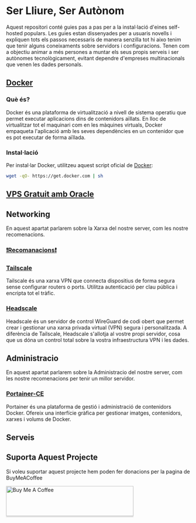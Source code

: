 # Ser Lliure, Ser Autònom
Aquest repositori conté guies pas a pas per a la instal·lació d'eines self-hosted populars. Les guies estan dissenyades per a usuaris novells i expliquen tots els passos necessaris de manera senzilla tot hi aixo tenim que tenir alguns coneixaments sobre servidors i configuracions. Tenen com a objectiu animar a més persones a muntar els seus propis serveis i ser autònomes tecnològicament, evitant dependre d'empreses multinacionals que venen les dades personals.

## [Docker](https://github.com/docker)
### Què és?
Docker és una plataforma de virtualització a nivell de sistema operatiu que permet executar aplicacions dins de contenidors aïllats. En lloc de virtualitzar tot el maquinari com en les màquines virtuals, Docker empaqueta l'aplicació amb les seves dependències en un contenidor que es pot executar de forma aïllada.

### Instal·lació
Per instal·lar Docker, utilitzeu aquest script oficial de [Docker](https://github.com/docker/docker-install):
```bash
wget -qO- https://get.docker.com | sh
```
## [VPS Gratuit amb Oracle](https://github.com/Otorexer/SerLliure/blob/main/Tutorials/OracleFreeTier.md)
## Networking
En aquest apartat parlarem sobre la Xarxa del nostre server, com les nostre recomenacions.
### [❗Recomanacions❗](https://github.com/Otorexer/SerLliure/blob/main/Recomanacions/Networking.md)
### [Tailscale](https://github.com/Otorexer/SerLliure/tree/main/Serveis/Tailscale)
Tailscale és una xarxa VPN que connecta dispositius de forma segura sense configurar routers o ports. Utilitza autenticació per clau pública i encripta tot el tràfic.

### [Headscale](https://github.com/Otorexer/SerLliure/tree/main/Serveis/Headscale)
Headscale és un servidor de control WireGuard de codi obert que permet crear i gestionar una xarxa privada virtual (VPN) segura i personalitzada. A diferència de Tailscale, Headscale s'allotja al vostre propi servidor, cosa que us dóna un control total sobre la vostra infraestructura VPN i les dades.

## Administracio
En aquest apartat parlarem sobre la Administracio del nostre server, com les nostre recomenacions per tenir un millor servidor.

### [Portainer-CE](https://github.com/Otorexer/SerLliure/tree/main/Serveis/Portainer-CE)
Portainer és una plataforma de gestió i administració de contenidors Docker. Ofereix una interfície gràfica per gestionar imatges, contenidors, xarxes i volums de Docker.

## Serveis

## Suporta Aquest Projecte
Si voleu suportar aquest projecte hem poden fer donacions per la pagina de BuyMeACoffee

<a href="https://www.buymeacoffee.com/otorexer" target="_blank"><img src="https://cdn.buymeacoffee.com/buttons/v2/arial-white.png" alt="Buy Me A Coffee" style="height: 82px !important;width: 348px !important;box-shadow: 0px 3px 2px 0px rgba(190, 190, 190, 0.5) !important;-webkit-box-shadow: 0px 3px 2px 0px rgba(190, 190, 190, 0.5) !important;" ></a>
